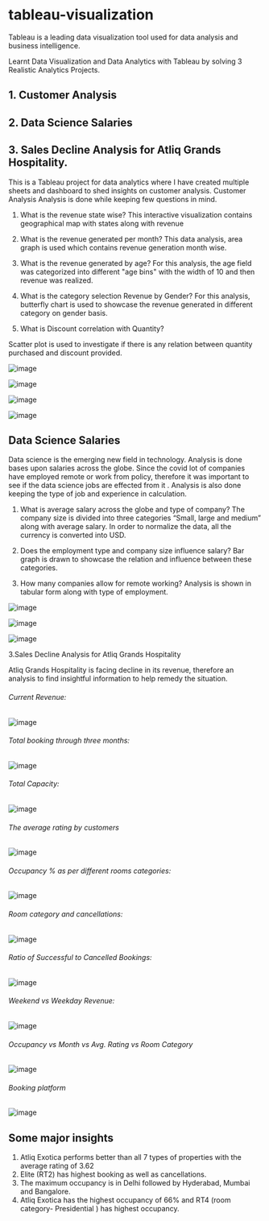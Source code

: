 # tableau-visualization

Tableau is a leading data visualization tool used for data analysis and business intelligence.

Learnt Data Visualization and Data Analytics with Tableau by solving 3 Realistic Analytics Projects.
## 1. Customer Analysis
## 2. Data Science Salaries
## 3. Sales Decline Analysis for Atliq Grands Hospitality. 


This is a Tableau project for data analytics where I have created multiple sheets and dashboard to shed insights on customer analysis.
Customer Analysis
Analysis is done while keeping few questions in mind.

1. What is the revenue state wise?
This interactive visualization contains geographical map with states along with revenue

2. What is the revenue generated per month?
This data analysis, area graph is used which contains revenue generation month wise.

3. What is the revenue generated by age?
For this analysis, the age field was categorized into different "age bins" with the width of 10 and then revenue was realized.

4. What is the category selection Revenue by Gender?
For this analysis, butterfly chart is used to showcase the revenue generated in different category on gender basis.

5. What is Discount correlation with Quantity?

Scatter plot is used to investigate if there is any relation between quantity purchased and discount provided.

 ![image](https://user-images.githubusercontent.com/76634362/195247540-398c3b96-36ed-40a5-9752-f4e7ea6731f1.png)

![image](https://user-images.githubusercontent.com/76634362/195247586-375e866b-b1ac-4746-878e-331e6afbe44a.png)

![image](https://user-images.githubusercontent.com/76634362/195247618-48b1ce07-5446-4f8c-bde3-b94606165dab.png)

![image](https://user-images.githubusercontent.com/76634362/195247631-214e9c08-a2e3-42f6-af8a-117ef694eddb.png)



## Data Science Salaries

Data science is the emerging new field in technology. Analysis is done bases upon salaries across the globe. Since the covid lot of companies have employed remote or work from policy, therefore it was important to see if the data science jobs are effected from it . Analysis is also done keeping the type of job and experience in calculation.

1.	What is average salary across the globe and type of company?
The company size is divided into three categories “Small, large and medium” along with average salary. In order to normalize the data, all the currency is converted into USD.
2.	Does the employment type and company size influence salary?
Bar graph is drawn to showcase the relation and influence between these categories.

3.	How many companies allow for remote working?
       Analysis is shown in tabular form along with type of employment.
       
  ![image](https://user-images.githubusercontent.com/76634362/195247677-ad45667b-445d-4de6-9c02-2920bd271a6f.png)
  
  ![image](https://user-images.githubusercontent.com/76634362/195247739-3a19a8c6-e21a-4884-ad07-d4efab41bb39.png)

  ![image](https://user-images.githubusercontent.com/76634362/195247757-4b050c2c-dca9-4871-bc56-50f0e2a800cb.png)
  

3.Sales Decline Analysis for Atliq Grands Hospitality

Atliq Grands Hospitality is facing decline in its revenue, therefore an analysis to find insightful information to help remedy the situation.
###### Current Revenue:
![image](https://user-images.githubusercontent.com/76634362/195247797-24ef3cae-7305-4804-b986-4448611f3ed1.png)

 
###### Total booking through three months:
![image](https://user-images.githubusercontent.com/76634362/195247822-2169076e-0bd4-41d6-83f5-fa1fbcb6402d.png)

 
###### Total Capacity:
![image](https://user-images.githubusercontent.com/76634362/195247864-2d9cab2a-5790-44a7-b4f7-f76d0ce5dcfb.png)
 
 
###### The average rating by customers
![image](https://user-images.githubusercontent.com/76634362/195247887-99695c59-a718-4fab-aa87-f01de2b1da53.png)

 
###### Occupancy % as per different rooms categories:
![image](https://user-images.githubusercontent.com/76634362/195247913-9ed01f41-789c-41fd-9155-3558a153c7f0.png)


###### Room category and cancellations:
![image](https://user-images.githubusercontent.com/76634362/195247945-02b2f2ba-7890-4a23-9c13-f90cffb91986.png)

###### Ratio of Successful to Cancelled Bookings:
![image](https://user-images.githubusercontent.com/76634362/195247978-780f5f75-95cf-43b4-a1b1-0b77c0836237.png)
 
###### Weekend vs Weekday Revenue:
![image](https://user-images.githubusercontent.com/76634362/195248004-9a51c52e-15b6-4eb8-aac4-3dc4238bd813.png)

###### Occupancy vs Month vs Avg. Rating vs Room Category
![image](https://user-images.githubusercontent.com/76634362/195248036-3b57a084-9924-4127-8872-e9623547aa1b.png)

###### Booking platform
![image](https://user-images.githubusercontent.com/76634362/195248056-ddb09117-9c1c-4ec7-9aea-b8696adde5f0.png)


## Some major insights 
1)	Atliq Exotica performs better than all 7 types of properties with the average rating of 3.62
2)	Elite (RT2) has highest booking as well as cancellations.
3)	The maximum occupancy is in Delhi followed by Hyderabad, Mumbai and Bangalore.
4)	Atliq Exotica has the highest occupancy of 66% and RT4 (room category- Presidential ) has highest occupancy.
